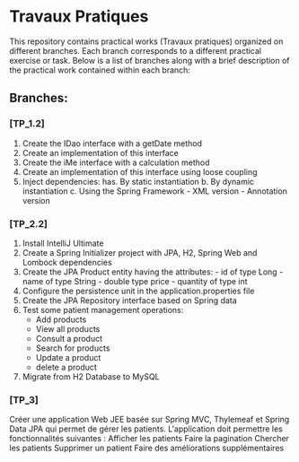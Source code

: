 # Travaux Pratiques

This repository contains practical works (Travaux pratiques) organized on different branches. Each branch corresponds to a different practical exercise or task. Below is a list of branches along with a brief description of the practical work contained within each branch:

## Branches:

### [TP_1.2]
1. Create the IDao interface with a getDate method
2. Create an implementation of this interface 
3. Create the iMe interface with a calculation method
4. Create an implementation of this interface using loose coupling
5. Inject dependencies:
  has. By static instantiation
  b. By dynamic instantiation
  c. Using the Spring Framework
       - XML version
       - Annotation version

### [TP_2.2]
1. Install IntelliJ Ultimate
2. Create a Spring Initializer project with JPA, H2, Spring Web and Lombock dependencies
3. Create the JPA Product entity having the attributes:
        - id of type Long
        - name of type String
        - double type price
        - quantity of type int
4. Configure the persistence unit in the application.properties file
5. Create the JPA Repository interface based on Spring data
6. Test some patient management operations:
     - Add products
     - View all products
     - Consult a product
     - Search for products
     - Update a product
     - delete a product
7. Migrate from H2 Database to MySQL

### [TP_3]
Créer une application Web JEE basée sur Spring MVC, Thylemeaf et Spring Data JPA qui permet de gérer les patients. L'application doit permettre les fonctionnalités suivantes :
Afficher les patients
Faire la pagination
Chercher les patients
Supprimer un patient
Faire des améliorations supplémentaires
